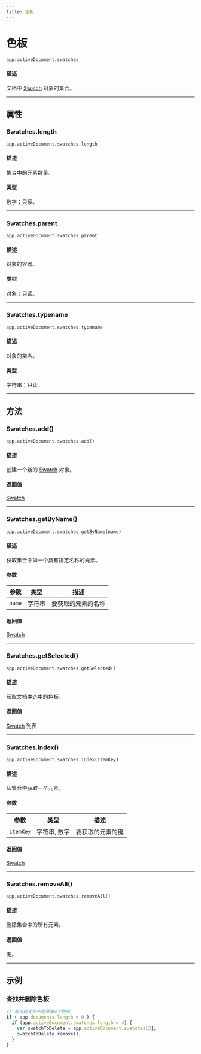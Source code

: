 ```yaml
---
title: 色板
---
```

# 色板

`app.activeDocument.swatches`

#### 描述

文档中 [Swatch](.././Swatch) 对象的集合。

---

## 属性

### Swatches.length

`app.activeDocument.swatches.length`

#### 描述

集合中的元素数量。

#### 类型

数字；只读。

---

### Swatches.parent

`app.activeDocument.swatches.parent`

#### 描述

对象的容器。

#### 类型

对象；只读。

---

### Swatches.typename

`app.activeDocument.swatches.typename`

#### 描述

对象的类名。

#### 类型

字符串；只读。

---

## 方法

### Swatches.add()

`app.activeDocument.swatches.add()`

#### 描述

创建一个新的 [Swatch](.././Swatch) 对象。

#### 返回值

[Swatch](.././Swatch)

---

### Swatches.getByName()

`app.activeDocument.swatches.getByName(name)`

#### 描述

获取集合中第一个具有指定名称的元素。

#### 参数

| 参数     | 类型   | 描述               |
| -------- | ------ | ------------------ |
| `name`   | 字符串 | 要获取的元素的名称 |

#### 返回值

[Swatch](.././Swatch)

---

### Swatches.getSelected()

`app.activeDocument.swatches.getSelected()`

#### 描述

获取文档中选中的色板。

#### 返回值

[Swatch](.././Swatch) 列表

---

### Swatches.index()

`app.activeDocument.swatches.index(itemKey)`

#### 描述

从集合中获取一个元素。

#### 参数

| 参数      | 类型          | 描述               |
| --------- | ------------- | ------------------ |
| `itemKey` | 字符串, 数字  | 要获取的元素的键   |

#### 返回值

[Swatch](.././Swatch)

---

### Swatches.removeAll()

`app.activeDocument.swatches.removeAll()`

#### 描述

删除集合中的所有元素。

#### 返回值

无。

---

## 示例

### 查找并删除色板

```javascript
// 从当前文档中删除第4个色板
if ( app.documents.length > 0 ) {
  if (app.activeDocument.swatches.length > 4) {
    var swatchToDelete = app.activeDocument.swatches[3];
    swatchToDelete.remove();
  }
}
```
